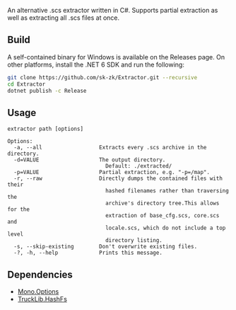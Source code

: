 An alternative .scs extractor written in C#. Supports partial extraction as well as extracting all .scs files at once.

## Build
A self-contained binary for Windows is available on the Releases page. On other platforms, install the .NET 6 SDK and run the following:
```sh
git clone https://github.com/sk-zk/Extractor.git --recursive
cd Extractor
dotnet publish -c Release
```

## Usage
```
extractor path [options]

Options:
  -a, --all                  Extracts every .scs archive in the directory.
  -d=VALUE                   The output directory.
                               Default: ./extracted/
  -p=VALUE                   Partial extraction, e.g. "-p=/map".
  -r, --raw                  Directly dumps the contained files with their
                               hashed filenames rather than traversing the
                               archive's directory tree.This allows for the
                               extraction of base_cfg.scs, core.scs and
                               locale.scs, which do not include a top level
                               directory listing.
  -s, --skip-existing        Don't overwrite existing files.
  -?, -h, --help             Prints this message.
```

## Dependencies
* [Mono.Options](https://www.nuget.org/packages/Mono.Options/)
* [TruckLib.HashFs](https://github.com/sk-zk/TruckLib/)
